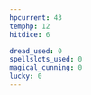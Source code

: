```yaml
---
hpcurrent: 43
temphp: 12
hitdice: 6

dread_used: 0
spellslots_used: 0
magical_cunning: 0
lucky: 0
---
```

